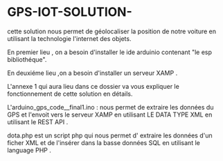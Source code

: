 # GPS-IOT-SOLUTION-
cette solution nous permet de géolocaliser la position de notre voiture en utilisant la technologie l'internet des objets.

En premier lieu , on a besoin d'installer le ide arduinio contenant "le esp bibliothéque".

En deuxiéme lieu ,on a besoin d'installer un serveur XAMP . 

L'annexe 1 qui aura lieu  dans ce dossier va vous expliquer le fonctionnement de cette solution en détails.

L'arduino_gps_code__final1.ino : nous permet de extraire les données du GPS et l'envoit vers le serveur XAMP en utilisant LE DATA TYPE XML en utilisant le REST API .

dota.php est un script php qui nous permet d' extraire les données d'un ficher XML et de l'insérer dans  la basse données SQL en utilisant le language PHP .



